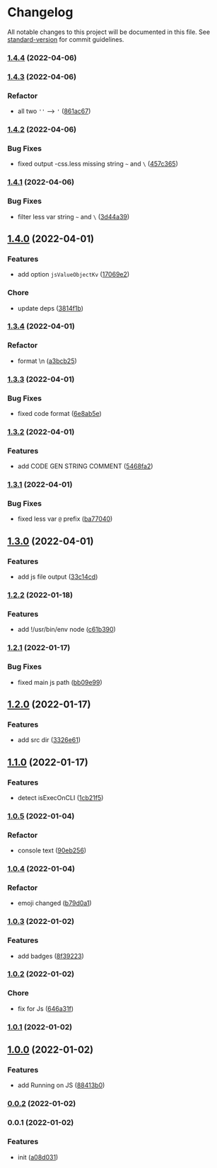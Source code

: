 # Changelog

All notable changes to this project will be documented in this file. See [standard-version](https://github.com/conventional-changelog/standard-version) for commit guidelines.

### [1.4.4](https://github.com/SolidZORO/less-var-to-css-var/compare/v1.4.3...v1.4.4) (2022-04-06)

### [1.4.3](https://github.com/SolidZORO/less-var-to-css-var/compare/v1.4.2...v1.4.3) (2022-04-06)


### Refactor

* all two `''` --> `'` ([861ac67](https://github.com/SolidZORO/less-var-to-css-var/commit/861ac671e88dfda494c9d1986b92b08250106b2c))

### [1.4.2](https://github.com/SolidZORO/less-var-to-css-var/compare/v1.4.1...v1.4.2) (2022-04-06)


### Bug Fixes

* fixed output -css.less missing string `~` and `\` ([457c365](https://github.com/SolidZORO/less-var-to-css-var/commit/457c365d4465c7ac1a4485ff7f0b0e66718fb0f9))

### [1.4.1](https://github.com/SolidZORO/less-var-to-css-var/compare/v1.4.0...v1.4.1) (2022-04-06)


### Bug Fixes

* filter less var string `~` and `\` ([3d44a39](https://github.com/SolidZORO/less-var-to-css-var/commit/3d44a39b742d9c3aeb4bfe0dfa787a95128ccd0d))

## [1.4.0](https://github.com/SolidZORO/less-var-to-css-var/compare/v1.3.4...v1.4.0) (2022-04-01)


### Features

* add option `jsValueObjectKv` ([17069e2](https://github.com/SolidZORO/less-var-to-css-var/commit/17069e2597b8c421be02fb03e171f302b1b9f366))


### Chore

* update deps ([3814f1b](https://github.com/SolidZORO/less-var-to-css-var/commit/3814f1ba9a470cd3682f008d394a8cd70d8a8bff))

### [1.3.4](https://github.com/SolidZORO/less-var-to-css-var/compare/v1.3.3...v1.3.4) (2022-04-01)


### Refactor

* format \n ([a3bcb25](https://github.com/SolidZORO/less-var-to-css-var/commit/a3bcb25eb9493ae38aa98c8c541c0ef595c2dc04))

### [1.3.3](https://github.com/SolidZORO/less-var-to-css-var/compare/v1.3.2...v1.3.3) (2022-04-01)


### Bug Fixes

* fixed code format ([6e8ab5e](https://github.com/SolidZORO/less-var-to-css-var/commit/6e8ab5ee355f1dd41deea56413d0817a358bb3d1))

### [1.3.2](https://github.com/SolidZORO/less-var-to-css-var/compare/v1.3.1...v1.3.2) (2022-04-01)


### Features

* add CODE GEN STRING COMMENT ([5468fa2](https://github.com/SolidZORO/less-var-to-css-var/commit/5468fa2d4a982b5629fcbeb8a851cc4e785d0f3d))

### [1.3.1](https://github.com/SolidZORO/less-var-to-css-var/compare/v1.3.0...v1.3.1) (2022-04-01)


### Bug Fixes

* fixed less var `@` prefix ([ba77040](https://github.com/SolidZORO/less-var-to-css-var/commit/ba770408575b5738e2f3a983d9760674bab36bea))

## [1.3.0](https://github.com/SolidZORO/less-var-to-css-var/compare/v1.2.2...v1.3.0) (2022-04-01)


### Features

* add js file output ([33c14cd](https://github.com/SolidZORO/less-var-to-css-var/commit/33c14cd1b1978d42c3b7a2cb4bb410aa4308a7bf))

### [1.2.2](https://github.com/SolidZORO/less-var-to-css-var/compare/v1.2.1...v1.2.2) (2022-01-18)


### Features

* add !/usr/bin/env node ([c61b390](https://github.com/SolidZORO/less-var-to-css-var/commit/c61b3908765b51139963a1d9c3c4a0be85ec011d))

### [1.2.1](https://github.com/SolidZORO/less-var-to-css-var/compare/v1.2.0...v1.2.1) (2022-01-17)


### Bug Fixes

* fixed main js path ([bb09e99](https://github.com/SolidZORO/less-var-to-css-var/commit/bb09e993b37568365c420179f999085bf0413f66))

## [1.2.0](https://github.com/SolidZORO/less-var-to-css-var/compare/v1.1.0...v1.2.0) (2022-01-17)


### Features

* add src dir ([3326e61](https://github.com/SolidZORO/less-var-to-css-var/commit/3326e61e919b4d08236607870b4e9aa8cc611223))

## [1.1.0](https://github.com/SolidZORO/less-var-to-css-var/compare/v1.0.5...v1.1.0) (2022-01-17)


### Features

* detect isExecOnCLI ([1cb21f5](https://github.com/SolidZORO/less-var-to-css-var/commit/1cb21f573102e563e820d6f4d2a4c33ce3809473))

### [1.0.5](https://github.com/SolidZORO/less-var-to-css-var/compare/v1.0.4...v1.0.5) (2022-01-04)


### Refactor

* console text ([90eb256](https://github.com/SolidZORO/less-var-to-css-var/commit/90eb256cb5328935e5b2528f2c439bc39df75a44))

### [1.0.4](https://github.com/SolidZORO/less-var-to-css-var/compare/v1.0.3...v1.0.4) (2022-01-04)


### Refactor

* emoji changed ([b79d0a1](https://github.com/SolidZORO/less-var-to-css-var/commit/b79d0a1f0058484c37a5bfa547dc7ae1ae806d3b))

### [1.0.3](https://github.com/SolidZORO/less-var-to-css-var/compare/v1.0.2...v1.0.3) (2022-01-02)


### Features

* add badges ([8f39223](https://github.com/SolidZORO/less-var-to-css-var/commit/8f39223db13eb1078efa33f4e3b07765ef8b05a0))

### [1.0.2](https://github.com/SolidZORO/less-var-to-css-var/compare/v1.0.1...v1.0.2) (2022-01-02)


### Chore

* fix for Js ([646a31f](https://github.com/SolidZORO/less-var-to-css-var/commit/646a31f95904239b81224ab142781dee9a662fd7))

### [1.0.1](https://github.com/SolidZORO/less-var-to-css-var/compare/v1.0.0...v1.0.1) (2022-01-02)

## [1.0.0](https://github.com/SolidZORO/less-var-to-css-var/compare/v0.0.2...v1.0.0) (2022-01-02)


### Features

* add Running on JS ([88413b0](https://github.com/SolidZORO/less-var-to-css-var/commit/88413b09daa297f2bdd60c29dfa47638b70447c6))

### [0.0.2](https://github.com/SolidZORO/less-var-to-css-var/compare/v0.0.1...v0.0.2) (2022-01-02)

### 0.0.1 (2022-01-02)


### Features

* init ([a08d031](https://github.com/SolidZORO/less-var-to-css-var/commit/a08d031698156e8448d99d18b2d083e9810fe915))

